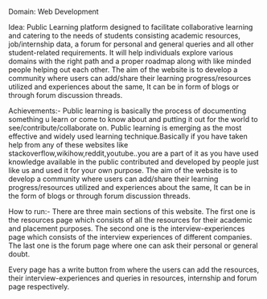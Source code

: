 Domain: Web Development

Idea:  Public Learning platform designed to facilitate collaborative learning and catering to the needs of students consisting academic resources, job/internship data, a forum for personal and general queries and all other student-related requirements. It will help individuals explore various domains with the right path and a proper roadmap along with like minded people helping out each other.
The aim of the website is to develop a community where users can add/share their learning progress/resources utilized and experiences about the same, It can be in form of blogs or through forum discussion threads.

Achievements:-
Public learning is basically the process of documenting something u learn or come to know about and putting it out for the world to see/contribute/collaborate on.
Public learning is emerging as the most effective and widely used learning technique.Basically if you have taken help from any of these websites like stackoverflow,wikihow,reddit,youtube..you are a part of it as you have used knowledge available in the public contributed and developed by people just like us and used it for your own purpose.
The aim of the website is to develop a community where users can add/share their learning progress/resources utilized and experiences about the same, It can be in the form of blogs or through forum discussion threads.

How to run:-
There are three main sections of this website.
The first one is the resources page which consists of all the resources for their academic and placement purposes.
The second one is the interview-experiences page which consists of the interview experiences of different companies.
The last one is the forum page where one can ask their personal or general doubt.

Every page has a write button from where the users can add the resources, their interview-experiences and queries in resources, internship and forum page respectively.
